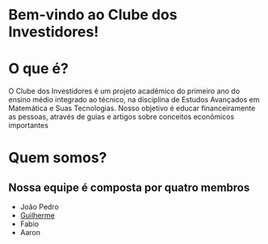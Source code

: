  <h1>  Bem-vindo ao Clube dos Investidores! </h1>

 <h1> O que é?</h1>
<p> O Clube dos Investidores é um projeto acadêmico do primeiro ano do ensino médio integrado ao técnico, na disciplina de Estudos Avançados em Matemática e Suas Tecnologias.
  Nosso objetivo é educar financeiramente as pessoas, através de guias e artigos sobre conceitos econômicos importantes </p>

  <h1> Quem somos?</h1>
   <h2> Nossa equipe é composta por quatro membros</h2>
   <ul>
     <li> João Pedro </li>
     <li>  <a href=https://github.com/GUILEERME>Guilherme</a> </li>
     <li> Fabio </li>
     <li> Aaron</li>
   </ul>
